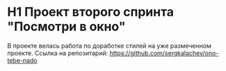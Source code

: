 # H1 Проект второго спринта "Посмотри в окно"

В проекте велась работа по доработке стилей на уже размеченном проекте.
Ссылка на репозитарий: https://github.com/sergkalachev/ono-tebe-nado